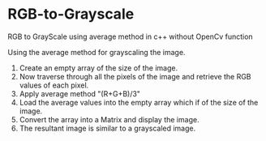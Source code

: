 # RGB-to-Grayscale
RGB to GrayScale using average method in c++ without OpenCv function 

Using the average method for grayscaling the image.

1) Create an empty array of the size of the image. 
2) Now traverse through all the pixels of the image and retrieve the RGB values of each pixel.
3) Apply average method "(R+G+B)/3"
4) Load the average values into the empty array which if of the size of the image.
5) Convert the array into a Matrix and display the image.
6) The resultant image is similar to a grayscaled image.



